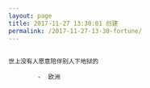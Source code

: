 ```yaml
---
layout: page
title: 2017-11-27 13:30:01 创建
permalink: /2017-11-27-13-30-fortune/
---
```

```

世上没有人愿意陪伴别人下地狱的

        -  欧洲

```
